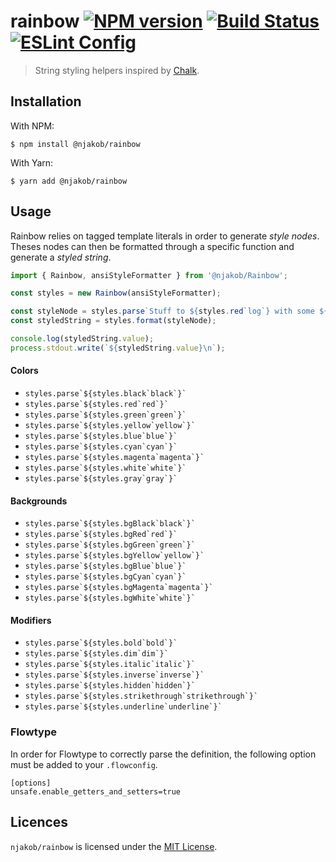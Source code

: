 
# rainbow [![NPM version][npm-status-image]][npm] [![Build Status][build-status-image]][travis] [![ESLint Config][eslint-config-image]][github:eslint-config]

> String styling helpers inspired by [Chalk][github:chalk].

## Installation

With NPM:

```
$ npm install @njakob/rainbow
```

With Yarn:

```
$ yarn add @njakob/rainbow
```

## Usage

Rainbow relies on tagged template literals in order to generate _style nodes_. Theses nodes can then be formatted through a specific function and generate a _styled string_.

```js
import { Rainbow, ansiStyleFormatter } from '@njakob/Rainbow';

const styles = new Rainbow(ansiStyleFormatter);

const styleNode = styles.parse`Stuff to ${styles.red`log`} with some ${styles.bold.blue`colors`}`;
const styledString = styles.format(styleNode);

console.log(styledString.value);
process.stdout.write(`${styledString.value}\n`);
```

#### Colors

* `` styles.parse`${styles.black`black`}` ``
* `` styles.parse`${styles.red`red`}` ``
* `` styles.parse`${styles.green`green`}` ``
* `` styles.parse`${styles.yellow`yellow`}` ``
* `` styles.parse`${styles.blue`blue`}` ``
* `` styles.parse`${styles.cyan`cyan`}` ``
* `` styles.parse`${styles.magenta`magenta`}` ``
* `` styles.parse`${styles.white`white`}` ``
* `` styles.parse`${styles.gray`gray`}` ``

#### Backgrounds

* `` styles.parse`${styles.bgBlack`black`}` ``
* `` styles.parse`${styles.bgRed`red`}` ``
* `` styles.parse`${styles.bgGreen`green`}` ``
* `` styles.parse`${styles.bgYellow`yellow`}` ``
* `` styles.parse`${styles.bgBlue`blue`}` ``
* `` styles.parse`${styles.bgCyan`cyan`}` ``
* `` styles.parse`${styles.bgMagenta`magenta`}` ``
* `` styles.parse`${styles.bgWhite`white`}` ``

#### Modifiers

* `` styles.parse`${styles.bold`bold`}` ``
* `` styles.parse`${styles.dim`dim`}` ``
* `` styles.parse`${styles.italic`italic`}` ``
* `` styles.parse`${styles.inverse`inverse`}` ``
* `` styles.parse`${styles.hidden`hidden`}` ``
* `` styles.parse`${styles.strikethrough`strikethrough`}` ``
* `` styles.parse`${styles.underline`underline`}` ``

### Flowtype

In order for Flowtype to correctly parse the definition, the following option
must be added to your `.flowconfig`.

```
[options]
unsafe.enable_getters_and_setters=true
```

## Licences

`njakob/rainbow` is licensed under the [MIT License][licence].

[licence]: LICENSE
[github:eslint-config]: https://github.com/njakob/eslint-config
[github:chalk]: https://github.com/chalk/chalk
[npm]: https://nodei.co/npm/@njakob/rainbow
[travis]: https://travis-ci.org/njakob/rainbow
[npm-status-image]: https://img.shields.io/npm/v/@njakob/rainbow.svg
[build-status-image]: https://travis-ci.org/njakob/rainbow.svg?branch=master
[eslint-config-image]: https://img.shields.io/badge/eslint_config-njakob-463fd4.svg
